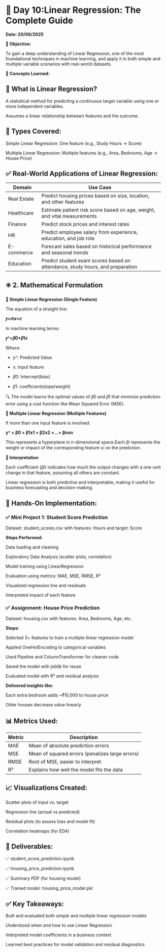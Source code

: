 # 📅 Day 10:Linear Regression: The Complete Guide

**Date: 20/06/2025**

**🎯 Objective:**

To gain a deep understanding of Linear Regression, one of the most foundational techniques in machine learning, and apply it in both simple and multiple variable scenarios with real-world datasets.

**🧠 Concepts Learned:**

## 🔹 What is Linear Regression?

A statistical method for predicting a continuous target variable using one or more independent variables.

Assumes a linear relationship between features and the outcome.

## 🔹 Types Covered:

Simple Linear Regression: One feature (e.g., Study Hours → Score)

Multiple Linear Regression: Multiple features (e.g., Area, Bedrooms, Age → House Price)

## ✅ Real-World Applications of Linear Regression:

| **Domain**  | **Use Case**                                                                  |
| ----------- | ----------------------------------------------------------------------------- |
| Real Estate | Predict housing prices based on size, location, and other features            |
| Healthcare  | Estimate patient risk score based on age, weight, and vital measurements      |
| Finance     | Predict stock prices and interest rates                                       |
| HR          | Predict employee salary from experience, education, and job role              |
| E-commerce  | Forecast sales based on historical performance and seasonal trends            |
| Education   | Predict student exam scores based on attendance, study hours, and preparation |

## ✳️ 2. Mathematical Formulation

**📌 Simple Linear Regression (Single Feature)**

The equation of a straight line:

**𝑦=𝑚𝑥+𝑐**

In machine learning terms:

**𝑦^=𝛽0+𝛽1𝑥**

Where:

- y^: Predicted Value

- x: Input feature

- 𝛽0: Intercept(bias)

- 𝛽1: coefficient(slope/weight)

🔍 The model learns the optimal values of 𝛽0 and 𝛽1 that minimize prediction error using a cost function like Mean Squared Error (MSE).

**🧮 Multiple Linear Regression (Multiple Features)**

If more than one input feature is involved:

**y^ = β0 + β1x1 + β2x2 +…+ βnxn**

This represents a hyperplane in n-dimensional space.Each 𝛽𝑖 represents the weight or impact of the corresponding feature 𝑥𝑖
on the prediction.

**📘 Interpretation**

Each coefficient (𝛽𝑖) indicates how much the output changes with a one-unit change in that feature, assuming all others are constant.

Linear regression is both predictive and interpretable, making it useful for business forecasting and decision-making.

## 🧪 Hands-On Implementation:

### ✅ Mini Project 1: Student Score Prediction

Dataset: student_scores.csv with features: Hours and target: Score

**Steps Performed:**

Data loading and cleaning

Exploratory Data Analysis (scatter plots, correlation)

Model training using LinearRegression

Evaluation using metrics: MAE, MSE, RMSE, R²

Visualized regression line and residuals

Interpreted impact of each feature

### ✅ Assignment: House Price Prediction

Dataset: housing.csv with features: Area, Bedrooms, Age, etc.

**Steps:**

Selected 3+ features to train a multiple linear regression model

Applied OneHotEncoding to categorical variables

Used Pipeline and ColumnTransformer for cleaner code

Saved the model with joblib for reuse

Evaluated model with R² and residual analysis

**Delivered insights like:**

Each extra bedroom adds ~₹10,000 to house price

Older houses decrease value linearly

## 📊 Metrics Used:

| Metric | Description                                     |
| ------ | ----------------------------------------------- |
| MAE    | Mean of absolute prediction errors              |
| MSE    | Mean of squared errors (penalizes large errors) |
| RMSE   | Root of MSE, easier to interpret                |
| R²     | Explains how well the model fits the data       |

## 📈 Visualizations Created:

Scatter plots of input vs. target

Regression line (actual vs predicted)

Residual plots (to assess bias and model fit)

Correlation heatmaps (for EDA)

## 📁 Deliverables:

✅ student_score_prediction.ipynb

✅ housing_price_prediction.ipynb

✅ Summary PDF (for housing model)

✅ Trained model: housing_price_model.pkl

## ✅ Key Takeaways:

Built and evaluated both simple and multiple linear regression models

Understood when and how to use Linear Regression

Interpreted model coefficients in a business context

Learned best practices for model validation and residual diagnostics
